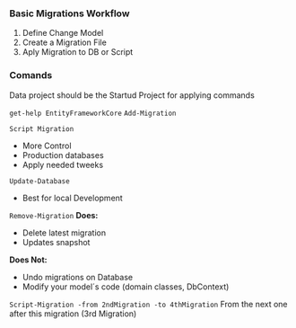 ### Basic Migrations Workflow

1. Define Change Model 
2. Create a Migration File
3. Aply Migration to DB or Script

### Comands
Data project should be the Startud Project for applying commands

`get-help EntityFrameworkCore`
`Add-Migration`

`Script Migration`
* More Control
* Production databases
* Apply needed tweeks

`Update-Database`
* Best for local Development

`Remove-Migration`
__Does:__
* Delete latest migration
* Updates snapshot

__Does Not:__
* Undo migrations on Database
* Modify your model´s code (domain classes, DbContext)

`Script-Migration -from 2ndMigration -to 4thMigration`
From the next one after this migration (3rd Migration)